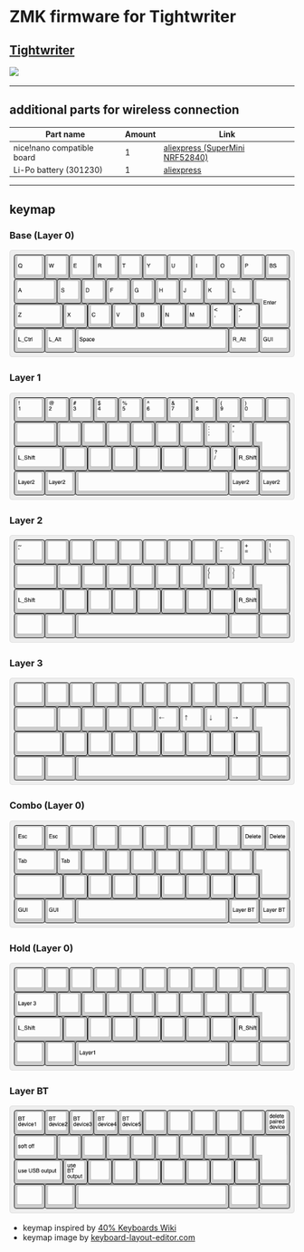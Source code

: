 # ZMK firmware for Tightwriter

## [Tightwriter](https://github.com/takashicompany/tightwriter)

<img src="./images/keyboard.JPG" width="60%">

---

## additional parts for wireless connection

|Part name|Amount|Link|
|----|----|----|
|nice!nano compatible board|1|[aliexpress (SuperMini NRF52840)](https://ja.aliexpress.com/item/1005006035267231.html?spm=a2g0o.order_list.order_list_main.5.75ce585aIIqGNS&gatewayAdapt=glo2jpn)|
|Li-Po battery (301230)|1|[aliexpress](https://ja.aliexpress.com/item/1005005348368664.html?spm=a2g0o.order_list.order_list_main.10.75ce585aIIqGNS&gatewayAdapt=glo2jpn)|

---
## keymap

### Base (Layer 0)

![keymap layer0](./images/layer0.png)

### Layer 1

![keymap Layer1](./images/layer1.png)

### Layer 2

![keymap Layer2](./images/layer2.png)

### Layer 3

![keymap Layer3](./images/layer3.png)

### Combo (Layer 0)

![keymap Combo](./images/Combo.png)

### Hold (Layer 0)

![keymap Hold](./images/Hold.png)

### Layer BT

![keymap layer for bluetooth config](./images/BT.png)

- keymap inspired by [40% Keyboards Wiki](https://40s.wiki/how)
- keymap image by [keyboard-layout-editor.com](http://www.keyboard-layout-editor.com/)
